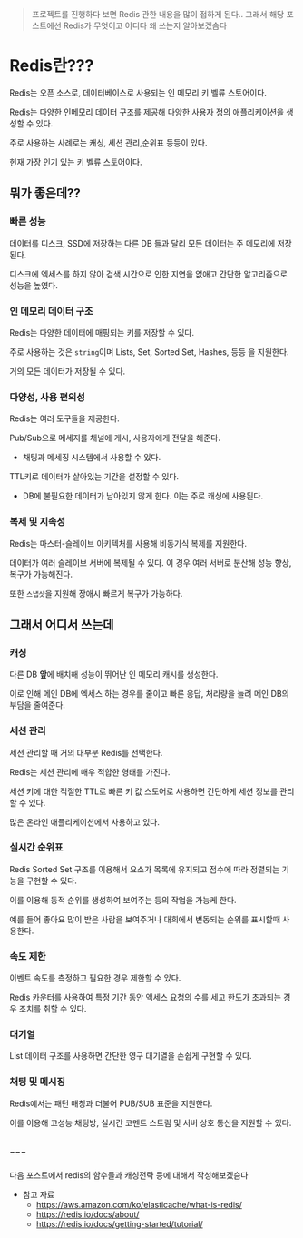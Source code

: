 
> 프로젝트를 진행하다 보면 Redis 관한 내용을 많이 접하게 된다..
> 그래서 해당 포스트에선 Redis가 무엇이고 어디다 왜 쓰는지 알아보겠슴다
# Redis란???

Redis는 오픈 소스로, 데이터베이스로 사용되는 인 메모리 키 벨류 스토어이다.

Redis는 다양한 인메모리 데이터 구조를 제공해 다양한 사용자 정의 애플리케이션을 생성할 수 있다.

주로 사용하는 사례로는 캐싱, 세션 관리,순위표 등등이 있다.

현재 가장 인기 있는 키 벨류 스토어이다.

## 뭐가 좋은데??

### 빠른 성능
데이터를 디스크, SSD에 저장하는 다른 DB 들과 달리 모든 데이터는 주 메모리에 저장된다.

디스크에 엑세스를 하지 않아 검색 시간으로 인한 지연을 없애고 간단한 알고리즘으로 성능을 높였다.

### 인 메모리 데이터 구조
Redis는 다양한 데이터에 매핑되는 키를 저장할 수 있다.

주로 사용하는 것은 `string`이며
Lists, Set, Sorted Set, Hashes, 등등 을 지원한다.

거의 모든 데이터가 저장될 수 있다.

### 다양성, 사용 편의성
Redis는 여러 도구들을 제공한다.

Pub/Sub으로 메세지를 채널에 게시, 사용자에게 전달을 해준다.
- 채팅과 메세징 시스템에서 사용할 수 있다.

TTL키로 데이터가 살아있는 기간을 설정할 수 있다.
- DB에 불필요한 데이터가 남아있지 않게 한다.
이는 주로 캐싱에 사용된다.

### 복제 및 지속성
Redis는 마스터-슬레이브 아키텍처를 사용해 비동기식 복제를 지원한다.

데이터가 여러 슬레이브 서버에 복제될 수 있다.
이 경우 여러 서버로 분산해 성능 향상, 복구가 가능해진다.

또한 `스냅샷`을 지원해 장애시 빠르게 복구가 가능하다.


## 그래서 어디서 쓰는데

### 캐싱
다른 DB **앞**에 배치해 성능이 뛰어난 인 메모리 캐시를 생성한다.

이로 인해 메인 DB에 엑세스 하는 경우를 줄이고 빠른 응답, 처리량을 늘려 메인 DB의 부담을 줄여준다.

### 세션 관리
세션 관리할 때 거의 대부분 Redis를 선택한다.

Redis는 세션 관리에 매우 적합한 형태를 가진다.

세션 키에 대한 적절한 TTL로 빠른 키 값 스토어로 사용하면 간단하게 세션 정보를 관리할 수 있다.

많은 온라인 애플리케이션에서 사용하고 있다.

### 실시간 순위표
Redis Sorted Set 구조를 이용해서
요소가 목록에 유지되고 점수에 따라 정렬되는 기능을 구현할 수 있다.

이를 이용해 동적 순위를 생성하여 보여주는 등의 작업을 가능케 한다.

예를 들어 좋아요 많이 받은 사람을 보여주거나 대회에서 변동되는 순위를 표시할때 사용한다.

### 속도 제한
이벤트 속도를 측정하고 필요한 경우 제한할 수 있다.

Redis 카운터를 사용하여 특정 기간 동안 액세스 요청의 수를 세고 한도가 초과되는 경우 조치를 취할 수 있다.

### 대기열
List 데이터 구조를 사용하면 간단한 영구 대기열을 손쉽게 구현할 수 있다.

### 채팅 및 메시징
Redis에서는 패턴 매칭과 더불어 PUB/SUB 표준을 지원한다.

이를 이용해 고성능 채팅방, 실시간 코멘트 스트림 및 서버 상호 통신을 지원할 수 있다.

## ---
다음 포스트에서 redis의 함수들과 캐싱전략 등에 대해서 작성해보겠슴다


-  참고 자료
	- https://aws.amazon.com/ko/elasticache/what-is-redis/
	- https://redis.io/docs/about/
	- https://redis.io/docs/getting-started/tutorial/


